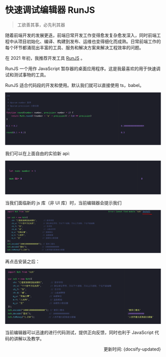 # 快速调试编辑器 RunJS

> 工欲善其事，必先利其器

随着前端开发的发展更迭，前端日常开发工作变得愈发复杂愈发深入，同时前端工程中从项目初始化、编译、构建到发布、运维也变得细化而成熟。日常前端工作的每个环节都涌现出丰富的工具、服务和解决方案来解决工程效率的问题。

在 2021 年初，我推荐开发工具 [RunJS](https://runjs.app/) 。

RunJS 一个用作 JavaScript 暂存器的桌面应用程序。这是我最喜欢的用于快速调试和测试事物的工具。

RunJS 适合代码段的开发和使用。默认我们就可以直接使用 ts，babel。

![round-code](./runjs-round.png)


我们可以在上面自由的实验新 api:

![new-code](./runjs-new.png)


当我们面临新的 js 库（非 UI 库）时，当前编辑器会提示我们

![no-install](./runjs-no-install.png)

再点击安装之后： 

![installed](./runjs-installed.png)

当前编辑器可以迅速的进行代码测试，提供正向反馈，同时也利于 JavaScript 代码的讲解以及教学。   
    
    
<div style="float: right">更新时间: {docsify-updated}</div>

